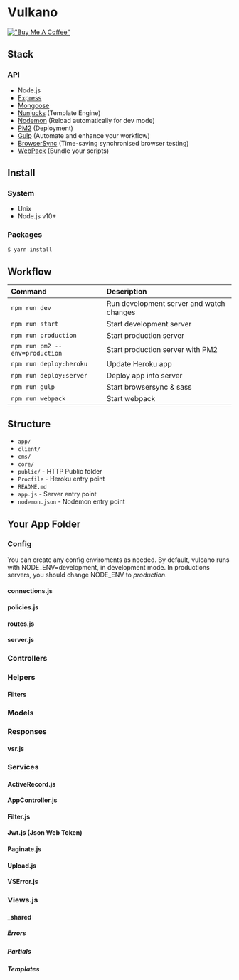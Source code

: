 # Vulkano

[!["Buy Me A Coffee"](https://www.buymeacoffee.com/assets/img/custom_images/orange_img.png)](https://www.buymeacoffee.com/argordmel)

## Stack

### API

- Node.js
- [Express](http://expressjs.com)
- [Mongoose](http://mongoosejs.com/)
- [Nunjucks](http://mozilla.github.io/nunjucks/) (Template Engine)
- [Nodemon](http://nodemon.io/) (Reload automatically for dev mode)
- [PM2](http://pm2.keymetrics.io/) (Deployment)
- [Gulp](https://gulpjs.com/) (Automate and enhance your workflow)
- [BrowserSync](https://www.browsersync.io/) (Time-saving synchronised browser testing)
- [WebPack](https://webpack.js.org/) (Bundle your scripts)

## Install

### System

- Unix
- Node.js v10+

### Packages

```bash
$ yarn install
```

## Workflow

| Command                         | Description                               |
| :------------------------------	| :---------------------------------------- |
| `npm run dev`                   | Run development server and watch changes	|
| `npm run start`                 | Start development server                  |
| `npm run production`						| Start production server                   |
| `npm run pm2 --env=production`  | Start production server with PM2          |
| `npm run deploy:heroku`         | Update Heroku app                         |
| `npm run deploy:server`         | Deploy app into server                    |
| `npm run gulp`                  | Start browsersync & sass                  |
| `npm run webpack`               | Start webpack                             |


## Structure

- `app/`
- `client/`
- `cms/`
- `core/`
- `public/` - HTTP Public folder
- `Procfile` - Heroku entry point
- `README.md`
- `app.js` - Server entry point
- `nodemon.json` - Nodemon entry point


## Your App Folder

### Config
You can create any config enviroments as needed. By default, vulcano runs with NODE_ENV=development, in development mode. In productions servers, you should change NODE_ENV to _production_.

#### connections.js

#### policies.js

#### routes.js

#### server.js

### Controllers

### Helpers

#### Filters

### Models

### Responses

#### vsr.js

### Services

#### ActiveRecord.js

#### AppController.js

#### Filter.js

#### Jwt.js (Json Web Token)

#### Paginate.js

#### Upload.js

#### VSError.js

### Views.js

#### _shared

##### Errors

##### Partials

##### Templates
